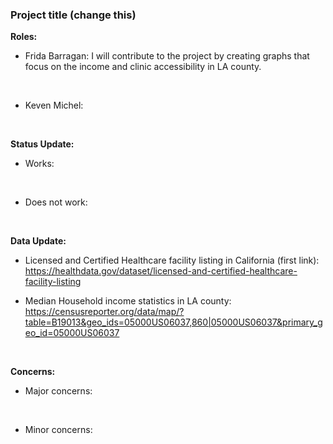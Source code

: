 ### Project title (change this)
<b>Roles:</b>
<br>
* Frida Barragan: I will contribute to the project by creating graphs that focus on the income and clinic accessibility in LA county.
<br>

* Keven Michel:
<br>

<b>Status Update:</b>
<br>
* Works:
<br>

* Does not work:

<br>

<b>Data Update:</b>

  * Licensed and Certified Healthcare facility listing in California (first link): 
https://healthdata.gov/dataset/licensed-and-certified-healthcare-facility-listing

  * Median Household income statistics in LA county: 
https://censusreporter.org/data/map/?table=B19013&geo_ids=05000US06037,860|05000US06037&primary_geo_id=05000US06037

<br>

<b>Concerns:</b>
<br>
* Major concerns:
<br>

* Minor concerns:
